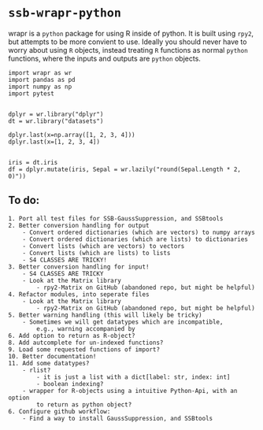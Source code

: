 # `ssb-wrapr-python`
wrapr is a `python` package for using R inside of python.
It is built using `rpy2`, but attempts to be more convient to use. 
Ideally you should never have to worry about using `R` objects,
instead treating `R` functions as normal `python` functions, where the inputs
and outputs are `python` objects.

```
import wrapr as wr
import pandas as pd
import numpy as np
import pytest


dplyr = wr.library("dplyr")
dt = wr.library("datasets")

dplyr.last(x=np.array([1, 2, 3, 4]))
dplyr.last(x=[1, 2, 3, 4])


iris = dt.iris
df = dplyr.mutate(iris, Sepal = wr.lazily("round(Sepal.Length * 2, 0)"))

```

## To do:
    1. Port all test files for SSB-GaussSuppression, and SSBtools
    2. Better conversion handling for output
        - Convert ordered dictionaries (which are vectors) to numpy arrays
        - Convert ordered dictionaries (which are lists) to dictionaries
        - Convert lists (which are vectors) to vectors
        - Convert lists (which are lists) to lists
        - S4 CLASSES ARE TRICKY!
    3. Better conversion handling for input!
        - S4 CLASSES ARE TRICKY
        - Look at the Matrix library
            - rpy2-Matrix on GitHub (abandoned repo, but might be helpful)
    4. Refactor modules, into seperate files 
        - Look at the Matrix library
            - rpy2-Matrix on GitHub (abandoned repo, but might be helpful)
    5. Better warning handling (this will likely be tricky)
        - Sometimes we will get datatypes which are incompatible, 
            e.g., warning accompanied by 
    6. Add option to return as R-object?
    8. Add autcomplete for un-indexed functions?
    9. Load some requested functions of import?
    10. Better documentation!
    11. Add some datatypes?
        - rlist? 
            - it is just a list with a dict[label: str, index: int]
            - boolean indexing?
        - wrapper for R-objects using a intuitive Python-Api, with an option
            to return as python object?
    6. Configure github workflow:
        - Find a way to install GaussSuppression, and SSBtools
